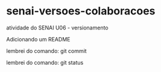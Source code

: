 # senai-versoes-colaboracoes
atividade do SENAI U06 - versionamento

Adicionando um README


lembrei do comando: git commit

lembrei do comando: git status

